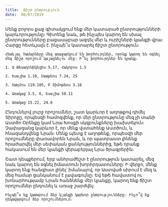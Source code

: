 ```yaml
---
title:  Ճիշտ ընտրություն
date:  08/07/2019
---
```


Մենք բոլորս քաջ գիտակցում ենք մեր կատարած ընտրությունների կարևորությունը։ Գիտենք նաև, թե ինչպես կարող են սխալ ընտրությունները բացասաբար ազդել մեր և ուրիշների կյանքի վրա։ Հարցը հետևյալն է. ինչպե՞ս կատարել ճիշտ ընտրություն։

`Հետևյալ համարները մեզ առաջարկում են խորհուրդներ, որոնք կարող են օգնել մեզ ճիշտ որոշում կայացնելու մեջ։ Ի՞նչ խորհուրդներ են դրանք։`

`1. Ա Թեսաղոնիկեցիս 5.17, Հակոբոս 1.5`

`2. Եսայիա 1.19, Մատթեոս 7.24, 25`

`3. Սաղմոս 119.105, Բ Տիմոթեոս 3.16`

`4. Առակաց 3.5, 6, Եսայիա 58.11`

`5. Առակաց 15.22, 24.6`

Ընդունելով լուրջ որոշումներ, շատ կարևոր է աղոթքով դիմել Տիրոջը, որպեսզի համոզվենք, որ մեր ընտրությունը մեզ չի տանի Աստծո Օրենքը կամ Նրա Խոսքի սկզբունքները խախտելուն։ Չափազանց կարևոր է, որ մենք վստահենք Աստծուն, և հնազանդվենք Նրան: Մենք պետք է աղոթենք, որպեսզի մեր որոշումները փառավորեն Նրան, և որ պատրաստ լինենք հրաժարվել մեր սեփական ցանկություններից, եթե դրանք հակասում են մեր կյանքի վերաբերյալ Նրա ծրագրերին։

Շատ դեպքերում, երբ անհրաժեշտ է ընտրություն կատարել, մեզ նաև կարող են օգնել իմաստուն խորհրդատուները: Ի վերջո, մենք կարող ենք հանգիստ լինել՝ իմանալով, որ Աստված սիրում է մեզ և մեզ համար ցանկանում է լավագույնը։ Եվ եթե հավատով ու խոնարհությամբ Նրան հանձնենք մեր կյանքը, կարող ենք ճիշտ որոշումներ ընդունել և առաջ շարժվել։

`Ինչպե՞ս եք կատարում ձեր կյանքի կարևոր ընտրությունները։ Ինչո՞վ եք ղեկավարվում ձեր որոշումներում։`
